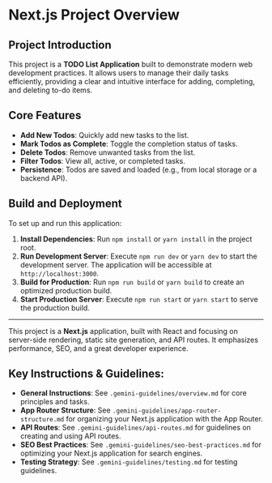 # Next.js Project Overview

## Project Introduction

This project is a **TODO List Application** built to demonstrate modern web development practices. It allows users to manage their daily tasks efficiently, providing a clear and intuitive interface for adding, completing, and deleting to-do items.

## Core Features

*   **Add New Todos**: Quickly add new tasks to the list.
*   **Mark Todos as Complete**: Toggle the completion status of tasks.
*   **Delete Todos**: Remove unwanted tasks from the list.
*   **Filter Todos**: View all, active, or completed tasks.
*   **Persistence**: Todos are saved and loaded (e.g., from local storage or a backend API).

## Build and Deployment

To set up and run this application:

1.  **Install Dependencies**: Run `npm install` or `yarn install` in the project root.
2.  **Run Development Server**: Execute `npm run dev` or `yarn dev` to start the development server. The application will be accessible at `http://localhost:3000`.
3.  **Build for Production**: Run `npm run build` or `yarn build` to create an optimized production build.
4.  **Start Production Server**: Execute `npm run start` or `yarn start` to serve the production build.

---

This project is a **Next.js** application, built with React and focusing on server-side rendering, static site generation, and API routes. It emphasizes performance, SEO, and a great developer experience.

## Key Instructions & Guidelines:

*   **General Instructions**: See `.gemini-guidelines/overview.md` for core principles and tasks.
*   **App Router Structure**: See `.gemini-guidelines/app-router-structure.md` for organizing your Next.js application with the App Router.
*   **API Routes**: See `.gemini-guidelines/api-routes.md` for guidelines on creating and using API routes.
*   **SEO Best Practices**: See `.gemini-guidelines/seo-best-practices.md` for optimizing your Next.js application for search engines.
*   **Testing Strategy**: See `.gemini-guidelines/testing.md` for testing guidelines.
